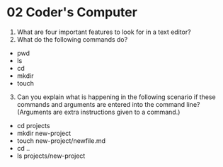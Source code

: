 # 02 Coder's Computer
1. What are four important features to look for in a text editor?  
2. What do the following commands do?  
- pwd
- ls
- cd
- mkdir
- touch  
3. Can you explain what is happening in the following scenario if these commands and arguments are entered into the command line? (Arguments are extra instructions given to a command.)  
- cd projects
- mkdir new-project
- touch new-project/newfile.md
- cd ..
- ls projects/new-project

